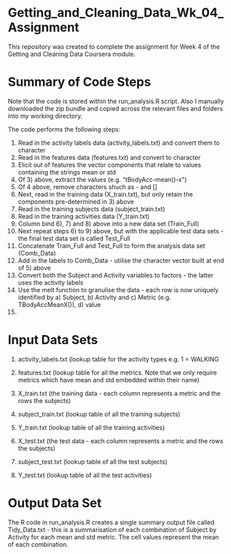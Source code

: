 # Getting_and_Cleaning_Data_Wk_04_Assignment

This repository was created to complete the assignment for Week 4 of the Getting and Cleaning Data Coursera module.

# Summary of Code Steps

Note that the code is stored within the run_analysis.R script. Also I manually downloaded the zip bundle and copied across the relevant files and folders into my working directory.

The code performs the following steps:

1) Read in the activity labels data (activity_labels.txt) and convert them to character
2) Read in the features data (features.txt) and convert to character
3) Elicit out of features the vector components that relate to values containing the strings mean or std
4) Of 3) above, extract the values (e.g. "tBodyAcc-mean()-x")
5) Of 4 above, remove characters shuch as - and []
6) Next, read in the training data (X_train.txt), but only retain the components pre-determined in 3) above
7) Read in the training subjects data (subject_train.txt)
8) Read in the training activities data (Y_train.txt)
9) Column bind 6), 7) and 8) above into a new data set (Train_Full)
10) Next repeat steps 6) to 9) above, but with the applicable test data sets - the final test data set is called Test_Full
11) Concatenate Train_Full and Test_Full to form the analysis data set (Comb_Data)
12) Add in the labels to Comb_Data - utilise the character vector built at end of 5) above
13) Convert both the Subject and Activity variables to factors - the latter uses the activity labels
14) Use the melt function to granulise the data - each row is now uniquely identified by a) Subject, b) Activity and c) Metric (e.g. TBodyAccMeanX()), d) value
15) 

# Input Data Sets

1) activity_labels.txt (lookup table for the activity types e.g. 1 = WALKING
2) features.txt (lookup table for all the metrics. Note that we only require metrics which have mean and std embedded within their name)

3) X_train.txt (the training data - each column represents a metric and the rows the subjects)
4) subject_train.txt (lookup table of all the training subjects)
5) Y_train.txt (lookup table of all the training activities)

6) X_test.txt (the test data - each column represents a metric and the rows the subjects)
7) subject_test.txt (lookup table of all the test subjects)
8) Y_test.txt (lookup table of all the test activities)

# Output Data Set

The R code in run_analysis.R creates a single summary output file called Tidy_Data.txt - this is a summarisation of each combination of Subject by Activity for each mean and std metric. The cell values represent the mean of each combination.

